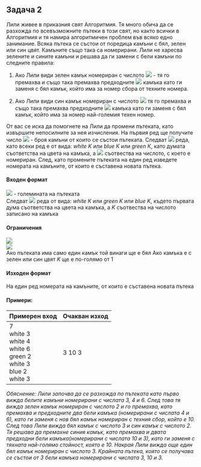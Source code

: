 ## Задача 2
Лили живее в приказния свят Алгоритмия. Тя много обича да се разхожда по всевъзможните пътеки в този свят, но както всички в Алгоритмия и тя намира алгоритмичен проблем във всяко едно занимание. Всяка пътека се състои от поредица камъни с бял, зелен или син цвят. Камъните също така са номерирани. Лили не харесва зелените и сините камъни и решава да ги замени с бели камъни по следните правила:

1) Ако Лили види зелен камък номериран с числото <img src="https://latex.codecogs.com/svg.latex?\Large&space;K"> - тя го премахва и също така премахва предходните <img src="https://latex.codecogs.com/svg.latex?\Large&space;K"> камъка като ги заменя с бял камък, който има за номер сбора от техните номера.

2) Ако Лили види син камък номериран с числото <img src="https://latex.codecogs.com/svg.latex?\Large&space;K"> тя го премахва и също така премахва предходните <img src="https://latex.codecogs.com/svg.latex?\Large&space;K"> камъка като ги заменя с бял камък, който има за номер най-големия техен номер.

От вас се иска да помогнете на Лили да промени пътеката, като извършите непосилните за нея изчисления. На първия ред ще получите число <img src="https://latex.codecogs.com/svg.latex?\Large&space;N"> - броя камъни от които се състои пътеката. Следват <img src="https://latex.codecogs.com/svg.latex?\Large&space;N"> реда, като всеки ред е от вида: *white K* или *blue К* или *green К*, като думата съответства на цвета на камъка, а <img src="https://latex.codecogs.com/svg.latex?\Large&space;K"> съотвества на числото, с което е номериран. След, като промените пътеката на един ред изведете номерата на камъните, от които е съставена новата пътека.

#### Входен формат
<img src="https://latex.codecogs.com/svg.latex?\Large&space;N"> - големината на пътеката<br>
Следват <img src="https://latex.codecogs.com/svg.latex?\Large&space;N"> реда от вида: *white К* или *green K* или *blue K*, където първата дума съответства на цвета на камъка, а *K* съотвества на числото записано на камъка

#### Ограничения
<img src="https://latex.codecogs.com/svg.latex?\Large&space;1\le{N}\le{1{\:}000{\:}000}"><br>
<img src="https://latex.codecogs.com/svg.latex?\Large&space;-2^{31}<K<2^{31}"><br>
Ако пътеката има само един камък той винаги ще е бял
Ако камъка е с зелен или син цвят *K* ще е по-голямо от 1

#### Изходен формат
На един ред номерата на камъните, от които е съставена новата пътека

#### Примери:
Примерен вход|Очакван изход
-|-
7<br>white 3<br>white 4<br>white 6<br>green 2<br>white 3<br>blue 2<br>white 3|3 10 3

*Обяснение: Лили започва да се разхожда по пътеката като първо вижда белите камъни номерирани с числата 3, 4 и 6. След това тя вижда зелен камък номериран с числото 2 и го премахва, като премахва и предходните два бели камъка (номерирани с числата 4 и 6), като ги заменя с нов бял камък номериран с техния сбор, който е 10. След това Лили вижда бял камък с числото 3 и син камък с числото 2. Тя решава да премахне синия камък, като премахва и двата предходни бели камъка(номерирани с числата 10 и 3), като ги заменя с тяхната най-голямо стойност, която е 10. Накрая Лили вижда още един бял камък номериран с числото 3. Крайната пътека, която се получава се състои от 3 бели камъка номерирани с числата 3, 10 и 3.*
